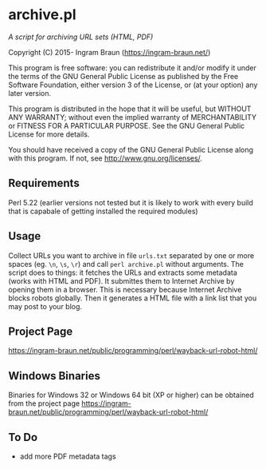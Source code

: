 # archive.pl

*A script for archiving URL sets (HTML, PDF)*

Copyright (C) 2015- Ingram Braun (<https://ingram-braun.net/>)

This program is free software: you can redistribute it and/or modify it under the terms of the GNU General Public License as published by the Free Software Foundation, either version 3 of the License, or (at your option) any later version.

This program is distributed in the hope that it will be useful, but WITHOUT ANY WARRANTY; without even the implied warranty of MERCHANTABILITY or FITNESS FOR A PARTICULAR PURPOSE. See the GNU General Public License for more details.

You should have received a copy of the GNU General Public License along with this program. If not, see <http://www.gnu.org/licenses/>.

## Requirements

Perl 5.22 (earlier versions not tested but it is likely to work with every build that is  capabale of getting installed the required modules)

## Usage

Collect URLs you want to archive in file `urls.txt` separated by one or more spaces (eg. `\n`, `\s`, `\r`) and call `perl archive.pl` without arguments. The script does to things: it fetches the URLs and extracts some metadata (works with HTML and PDF). It submittes them to Internet Archive by opening them in a browser. This is necessary because Internet Archive blocks robots globally. Then it generates a HTML file with a link list that you may post to your blog.

## Project Page

<https://ingram-braun.net/public/programming/perl/wayback-url-robot-html/>

## Windows Binaries

Binaries for Windows 32 or Windows 64 bit (XP or higher) can be obtained from the project page <https://ingram-braun.net/public/programming/perl/wayback-url-robot-html/>

## To Do

* add more PDF metadata tags

